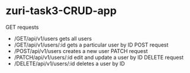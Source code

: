 # zuri-task3-CRUD-app 
GET requests 
* /GET/api/v1/users  gets all users 
* /GET/api/v1/users/:id  gets a particular user by ID 
POST request 
* /POST/api/v1/users creates a new user 
PATCH request 
* /PATCH/api/v1/users/:id edit and update a user by ID 
DELETE request 
* /DELETE/api/v1/users/:id deletes a user by ID
